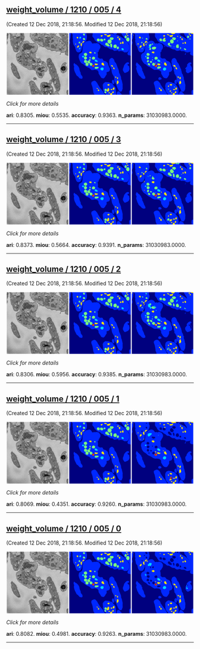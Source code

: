 <div class="thumbnail"><a href="4"><h2>weight_volume / 1210 / 005 / 4</h2></a><p>(Created 12 Dec 2018, 21:18:56. Modified 12 Dec 2018, 21:18:56)
</p><a href="4"><img src="4/media/summary.png" align="center"></a><p>
<i>Click for more details</i>
</p></div>

**ari**: 0.8305. **miou**: 0.5535. **accuracy**: 0.9363. **n_params**: 31030983.0000. 

---

<div class="thumbnail"><a href="3"><h2>weight_volume / 1210 / 005 / 3</h2></a><p>(Created 12 Dec 2018, 21:18:56. Modified 12 Dec 2018, 21:18:56)
</p><a href="3"><img src="3/media/summary.png" align="center"></a><p>
<i>Click for more details</i>
</p></div>

**ari**: 0.8373. **miou**: 0.5664. **accuracy**: 0.9391. **n_params**: 31030983.0000. 

---

<div class="thumbnail"><a href="2"><h2>weight_volume / 1210 / 005 / 2</h2></a><p>(Created 12 Dec 2018, 21:18:56. Modified 12 Dec 2018, 21:18:56)
</p><a href="2"><img src="2/media/summary.png" align="center"></a><p>
<i>Click for more details</i>
</p></div>

**ari**: 0.8306. **miou**: 0.5956. **accuracy**: 0.9385. **n_params**: 31030983.0000. 

---

<div class="thumbnail"><a href="1"><h2>weight_volume / 1210 / 005 / 1</h2></a><p>(Created 12 Dec 2018, 21:18:56. Modified 12 Dec 2018, 21:18:56)
</p><a href="1"><img src="1/media/summary.png" align="center"></a><p>
<i>Click for more details</i>
</p></div>

**ari**: 0.8069. **miou**: 0.4351. **accuracy**: 0.9260. **n_params**: 31030983.0000. 

---

<div class="thumbnail"><a href="0"><h2>weight_volume / 1210 / 005 / 0</h2></a><p>(Created 12 Dec 2018, 21:18:56. Modified 12 Dec 2018, 21:18:56)
</p><a href="0"><img src="0/media/summary.png" align="center"></a><p>
<i>Click for more details</i>
</p></div>

**ari**: 0.8082. **miou**: 0.4981. **accuracy**: 0.9263. **n_params**: 31030983.0000. 

---